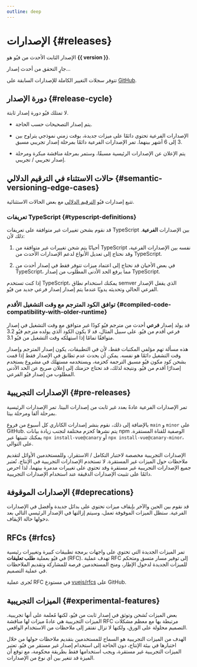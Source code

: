 ```yaml
---
outline: deep
---
```


<script setup>
import { ref, onMounted } from 'vue'

const version = ref()

onMounted(async () => {
  const res = await fetch('https://api.github.com/repos/vuejs/core/releases/latest')
  version.value = (await res.json()).name
})
</script>

# الإصدارات {#releases}

<p v-if="version">
الإصدار الثابت الأحدث من فيُو هو <strong>{{ version }}</strong>.
</p>
<p v-else>
جارٍ التحقق من أحدث إصدار...
</p>

تتوفر سجلات التغيير الكاملة للإصدارات السابقة على [GitHub](https://github.com/vuejs/core/blob/main/CHANGELOG.md).

## دورة الإصدار {#release-cycle}

لا تمتلك فيُو دورة إصدار ثابتة.

- يتم إصدار التصحيحات حسب الحاجة.

- الإصدارات الفرعية تحتوي دائمًا على ميزات جديدة، بوقت زمني نموذجي يتراوح بين 3 إلى 6 أشهر بينهما. تمر الإصدارات الفرعية دائمًا بمرحلة إصدار تجريبي مسبق.

- يتم الإعلان عن الإصدارات الرئيسية مسبقًا، وستمر بمرحلة مناقشة مبكرة ومرحلة إصدار تجريبي / تجريبي.

## حالات الاستثناء في الترقيم الدلالي {#semantic-versioning-edge-cases}

تتبع إصدارات فيُو [الترقيم الدلالي](https://semver.org/) مع بعض الحالات الاستثنائية.

### تعريفات TypeScript {#typescript-definitions}

قد نقوم بشحن تغييرات غير متوافقة على تعريفات TypeScript بين الإصدارات **الفرعية**. ذلك لأن:

1. أحيانًا يتم شحن تغييرات غير متوافقة من TypeScript نفسه بين الإصدارات الفرعية، وقد نحتاج إلى تعديل الأنواع لدعم الإصدارات الأحدث من TypeScript.

2. في بعض الأحيان قد نحتاج إلى اعتماد ميزات تتوفر فقط في إصدار أحدث من TypeScript، مما يرفع الحد الأدنى المطلوب من إصدار TypeScript.

إذا كنت تستخدم TypeScript، يمكنك استخدام نطاق semver الذي يقفل الإصدار الفرعي الحالي وتحديثه يدويًا عندما يتم إصدار إصدار فرعي جديد من فيُو.

### توافق الكود المترجم مع وقت التشغيل الأقدم {#compiled-code-compatibility-with-older-runtime}

قد يولد إصدار **فرعي** أحدث من مترجم فيُو كودًا غير متوافق مع وقت التشغيل في إصدار فرعي أقدم من فيُو. على سبيل المثال، قد لا يكون الكود الذي يولده مترجم فيُو 3.2 متوافقًا تمامًا إذا استهلكه وقت التشغيل من فيُو 3.1.

هذه مسألة تهم مؤلفي المكتبات فقط، لأن في التطبيقات، يكون إصدار المترجم وإصدار وقت التشغيل دائمًا هو نفسه. يمكن أن يحدث عدم تطابق في الإصدار فقط إذا قمت بشحن كود مكون فيُو مسبق الترجمة كحزمة، ويستخدمه مستهلك في مشروع يستخدم إصدارًا أقدم من فيُو. ونتيجة لذلك، قد تحتاج حزمتك إلى إعلان صريح عن الحد الأدنى المطلوب من إصدار فيُو الفرعي.

## الإصدارات التجريبية {#pre-releases}

تمر الإصدارات الفرعية عادةً بعدد غير ثابت من إصدارات البيتا. تمر الإصدارات الرئيسية بمرحلة ألفا ومرحلة بيتا.

بالإضافة إلى ذلك، نقوم بنشر إصدارات الكاناري كل أسبوع من فروع `main` و `minor` على GitHub. يتم نشرها كحزم مختلفة لتجنب زيادة بيانات npm الوصفية للقناة المستقرة. يمكنك تثبيتها عبر `npx install-vue@canary` أو `npx install-vue@canary-minor`، على التوالي.

الإصدارات التجريبية مخصصة لاختبار التكامل / الاستقرار، وللمستخدمين الأوائل لتقديم ملاحظات حول الميزات غير المستقرة. لا تستخدم الإصدارات التجريبية في الإنتاج. تُعتبر جميع الإصدارات التجريبية غير مستقرة وقد تحتوي على تغييرات مدمرة بينهما، لذا احرص دائمًا على تثبيت الإصدارات الدقيقة عند استخدام الإصدارات التجريبية.

## الإصدارات الموقوفة {#deprecations}

قد نقوم بين الحين والآخر بإيقاف ميزات تحتوي على بدائل جديدة وأفضل في الإصدارات الفرعية. ستظل الميزات الموقوفة تعمل، وسيتم إزالتها في الإصدار الرئيسي التالي بعد دخولها حالة الإيقاف.

## RFCs {#rfcs}

تمر الميزات الجديدة التي تحتوي على واجهات برمجة تطبيقات كبيرة وتغييرات رئيسية في فيُو بعملية **طلب تعليقات** (RFC). تهدف عملية RFC إلى توفير مسار متسق ومتحكم للميزات الجديدة لدخول الإطار، ومنح المستخدمين فرصة للمشاركة وتقديم الملاحظات في عملية التصميم.

تُجرى عملية RFC في مستودع [vuejs/rfcs](https://github.com/vuejs/rfcs) على GitHub.

## الميزات التجريبية {#experimental-features}

بعض الميزات تُشحن وتوثق في إصدار ثابت من فيُو، لكنها مُعلمة على أنها تجريبية. الميزات التجريبية هي عادةً ميزات لها مناقشة RFC مرتبطة بها مع معظم مشكلات التصميم محلولة على الورق، ولكنها لا تزال تفتقر إلى ملاحظات من الاستخدام الواقعي.

الهدف من الميزات التجريبية هو السماح للمستخدمين بتقديم ملاحظات حولها من خلال اختبارها في بيئة الإنتاج، دون الحاجة إلى استخدام إصدار غير مستقر من فيُو. تعتبر الميزات التجريبية غير مستقرة، ويجب استخدامها فقط بطريقة محكومة، مع توقع أن الميزة قد تتغير بين أي نوع من الإصدارات.
